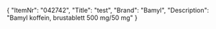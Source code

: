 {
  "ItemNr": "042742",
  "Title": "test",
  "Brand": "Bamyl",
  "Description": "Bamyl koffein, brustablett 500 mg/50 mg"
}